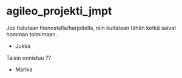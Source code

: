 # agileo_projekti_jmpt

Jos halutaan hienostella/harjoitella, niin kuitataan tähän ketkä saivat homman toimimaan.

- Jukka

Taisin onnistuu ??

- Marika
